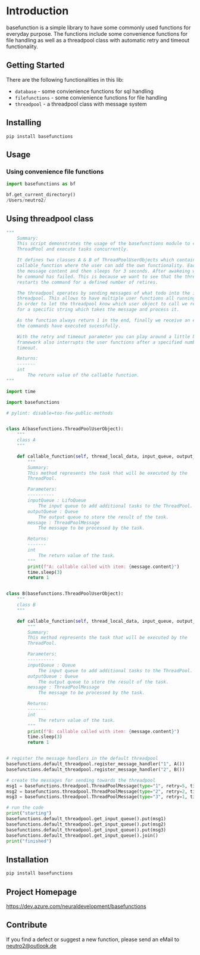# Introduction

basefunction is a simple library to have some commonly used functions for everyday purpose.  The functions include some
convenience functions for file handling as well as a threadpool class with automatic retry and timeout functionality.  

## Getting Started

There are the following functionalities in this lib:

- `database` - some convienience functions for sql handling
- `filefunctions` - some convienience functions for file handling
- `threadpool` - a threadpool class with message system

## Installing

```
pip install basefunctions
```

## Usage

### Using convenience file functions

```python
import basefunctions as bf

bf.get_current_directory()
/Users/neutro2/
```

## Using threadpool class

```python
"""
    Summary:
    This script demonstrates the usage of the basefunctions module to create a
    ThreadPool and execute tasks concurrently.

    It defines two classes A & B of ThreadPoolUserObjects which contains the working functions
    callable_function where the user can add the own functionality. Each working function prints
    the message content and then sleeps for 3 seconds. After awakeing we return 1 to signal that
    he command has failed. This is because we want to see that the threadpool automatically
    restarts the command for a defined number of retires.

    The threadpool operates by sending messages of what todo into the input queues of the
    threadpool. This allows to have multiple user functions all running with the same thread pool.
    In order to let the threadpool know which user object to call we register message handlers
    for a specific string which takes the message and process it.

    As the function always return 1 in the end, finally we receive an error message that none of
    the commands have executed sucessfully.

    With the retry and timeout parameter you can play around a little bit and see that the
    framework also interrupts the user functions after a specified number of seconds and reports a
    timeout.

    Returns:
    -------
    int
        The return value of the callable function.
"""

import time

import basefunctions

# pylint: disable=too-few-public-methods


class A(basefunctions.ThreadPoolUserObject):
    """
    class A
    """

    def callable_function(self, thread_local_data, input_queue, output_queue, message) -> int:
        """
        Summary:
        This method represents the task that will be executed by the
        ThreadPool.

        Parameters:
        ----------
        inputQueue : LifoQueue
            The input queue to add additional tasks to the ThreadPool.
        outputQueue : Queue
            The output queue to store the result of the task.
        message : ThreadPoolMessage
            The message to be processed by the task.

        Returns:
        -------
        int
            The return value of the task.
        """
        print(f"A: callable called with item: {message.content}")
        time.sleep(3)
        return 1


class B(basefunctions.ThreadPoolUserObject):
    """
    class B
    """

    def callable_function(self, thread_local_data, input_queue, output_queue, message) -> int:
        """
        Summary:
        This method represents the task that will be executed by the
        ThreadPool.

        Parameters:
        ----------
        inputQueue : Queue
            The input queue to add additional tasks to the ThreadPool.
        outputQueue : Queue
            The output queue to store the result of the task.
        message : ThreadPoolMessage
            The message to be processed by the task.

        Returns:
        -------
        int
            The return value of the task.
        """
        print(f"B: callable called with item: {message.content}")
        time.sleep(3)
        return 1


# register the message handlers in the default threadpool
basefunctions.default_threadpool.register_message_handler("1", A())
basefunctions.default_threadpool.register_message_handler("2", B())

# create the messages for sending towards the threadpool
msg1 = basefunctions.threadpool.ThreadPoolMessage(type="1", retry=5, timeout=5, content="1")
msg2 = basefunctions.threadpool.ThreadPoolMessage(type="2", retry=2, timeout=5, content="2")
msg3 = basefunctions.threadpool.ThreadPoolMessage(type="3", retry=1, timeout=5, content="3")

# run the code
print("starting")
basefunctions.default_threadpool.get_input_queue().put(msg1)
basefunctions.default_threadpool.get_input_queue().put(msg2)
basefunctions.default_threadpool.get_input_queue().put(msg3)
basefunctions.default_threadpool.get_input_queue().join()
print("finished")
```

## Installation

```bash
pip install basefunctions
```

## Project Homepage

<https://dev.azure.com/neuraldevelopment/basefunctions>

## Contribute

If you find a defect or suggest a new function, please send an eMail to <neutro2@outlook.de>
